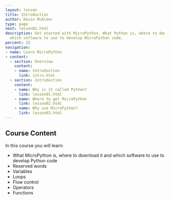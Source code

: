```yaml
---
layout: lesson
title: Introduction
author: Kevin McAleer
type: page
next: lesson01.html
description: Get started with MicroPython, What Python is, where to download it and
  which software to use to develop MicroPython code.
percent: 25
navigation:
- name: Learn MicroPython
- content:
  - section: Overview
    content:
    - name: Introduction
      link: intro.html
  - section: Introduction
    content:
    - name: Why is it called Python?
      link: lesson01.html
    - name: Where to get MicroPython
      link: lesson02.html
    - name: Why use MicroPython?
      link: lesson03.html
---
```



## Course Content

In this course you will learn:

* What MicroPython is, where to download it and which software to use to develop Python code
* Reserved words
* Variables
* Loops
* Flow control
* Operators
* Functions
